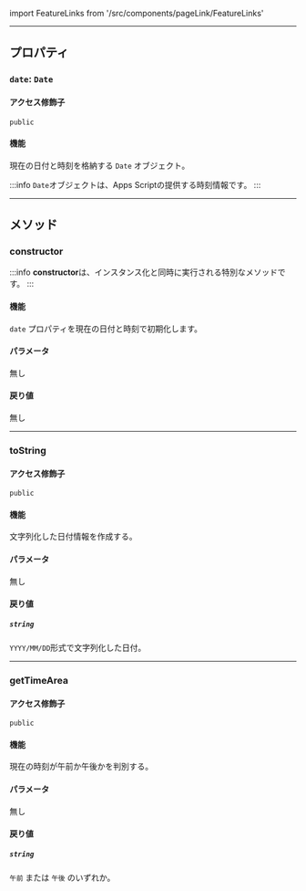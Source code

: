 import FeatureLinks from '/src/components/pageLink/FeatureLinks'

<FeatureLinks component='Today' type='class' project='attendance-management-system' />

---

## プロパティ

### `date`: `Date`
#### アクセス修飾子 
`public`

#### 機能
現在の日付と時刻を格納する `Date` オブジェクト。

:::info
`Date`オブジェクトは、Apps Scriptの提供する時刻情報です。
:::

---

## メソッド
### constructor
:::info
**constructor**は、インスタンス化と同時に実行される特別なメソッドです。
:::

#### 機能
`date` プロパティを現在の日付と時刻で初期化します。

#### パラメータ
無し

#### 戻り値
無し

---

### toString
#### アクセス修飾子 
`public`

#### 機能
文字列化した日付情報を作成する。

#### パラメータ
無し

#### 戻り値
##### `string`
`YYYY/MM/DD`形式で文字列化した日付。

---

### getTimeArea
#### アクセス修飾子 
`public`


#### 機能
現在の時刻が午前か午後かを判別する。

#### パラメータ
無し

#### 戻り値
##### `string`
`午前` または `午後` のいずれか。